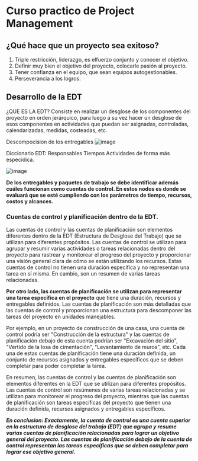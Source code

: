 # Curso practico de Project Management

## ¿Qué hace que un proyecto sea exitoso?

1. Triple restricción, liderazgo, es elfuerzo conjunto y conocer el objetivo.
2. Definir muy bien el objetivo del proyecto, colocarle pasión al proyecto.
3. Tener confianza en el equipo, que sean equipos autogestionables. 
4. Perseverancia a los logros.

## Desarrollo de la EDT 

¿QUE ES LA EDT?
Consiste en realizar un desglose de los componentes del proyecto en orden jerárquico, para luego a su vez hacer un desglose de esos componentes en actividades que puedan ser asignadas, controladas, calendarizadas, medidas, costeadas, etc.

Descompocision de los entregables 
![image](https://github.com/Alejandramo1/NotasCursosTech/assets/105448434/2ac98490-daba-4b05-ad22-c9633d1b04e9)

Diccionario EDT:
  Responsables
  Tiempos
  Actividades de forma más especidica.
  
 ![image](https://github.com/Alejandramo1/NotasCursosTech/assets/105448434/44dfc9fa-b327-4f7f-9bb4-a561f58cf827)

**De los entregables y paquetes de trabajo se debe identificar además cuáles funcionan como cuentas de control. En estos nodos es donde se evaluará que se esté cumpliendo con los parámetros de tiempo, recursos, costos y alcances.**

### Cuentas de control y planificación dentro de la EDT.

Las cuentas de control y las cuentas de planificación son elementos diferentes dentro de la EDT (Estructura de Desglose del Trabajo) que se utilizan para diferentes propósitos.
Las cuentas de control se utilizan para agrupar y resumir varias actividades o tareas relacionadas dentro del proyecto para rastrear y monitorear el progreso del proyecto y proporcionar una visión general clara de cómo se están utilizando los recursos. Estas cuentas de control no tienen una duración específica y no representan una tarea en sí misma. En cambio, son un resumen de varias tareas relacionadas.

**Por otro lado, las cuentas de planificación se utilizan para representar una tarea específica en el proyecto** que tiene una duración, recursos y entregables definidos. Las cuentas de planificación son más detalladas que las cuentas de control y proporcionan una estructura para descomponer las tareas del proyecto en unidades manejables.

Por ejemplo, en un proyecto de construcción de una casa, una cuenta de control podría ser "Construcción de la estructura" y las cuentas de planificación debajo de esta cuenta podrían ser "Excavación del sitio", "Vertido de la losa de cimentación", "Levantamiento de muros", etc. Cada una de estas cuentas de planificación tiene una duración definida, un conjunto de recursos asignados y entregables específicos que se deben completar para poder completar la tarea.

En resumen, las cuentas de control y las cuentas de planificación son elementos diferentes en la EDT que se utilizan para diferentes propósitos. Las cuentas de control son resúmenes de varias tareas relacionadas y se utilizan para monitorear el progreso del proyecto, mientras que las cuentas de planificación son tareas específicas del proyecto que tienen una duración definida, recursos asignados y entregables específicos.

***En conclusion: Exactamente, la cuenta de control es una cuenta superior en la estructura de desglose del trabajo (EDT) que agrupa y resume varias cuentas de planificación relacionadas para lograr un objetivo general del proyecto. Las cuentas de planificación debajo de la cuenta de control representan las tareas específicas que se deben completar para lograr ese objetivo general.***





 
